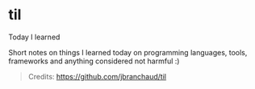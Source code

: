 # til
Today I learned

Short notes on things I learned today on programming languages, tools, frameworks and anything considered not harmful :)
> Credits: https://github.com/jbranchaud/til 
